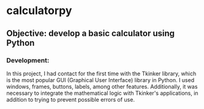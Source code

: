 # calculatorpy

## Objective: develop a basic calculator using Python

### Development:

In this project, I had contact for the first time with the Tkinker library, which is the most popular GUI (Graphical User Interface) library in Python. I used windows, frames, buttons, labels, among other features. 
Additionally, it was necessary to integrate the mathematical logic with Tkinker's applications, in addition to trying to prevent possible errors of use.

